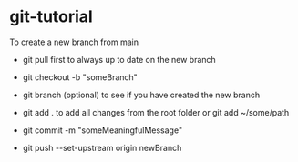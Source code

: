 # git-tutorial

To create a new branch from main

- git pull first to always up to date on the new branch
- git checkout -b "someBranch"
- git branch (optional) to see if you have created the new branch

- git add . to add all changes from the root folder or git add ~/some/path
- git commit -m "someMeaningfulMessage"
- git push --set-upstream origin newBranch

